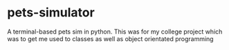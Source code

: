 # pets-simulator
A terminal-based pets sim in python. This was for my college project which was to get me used to classes as well as object orientated programming
